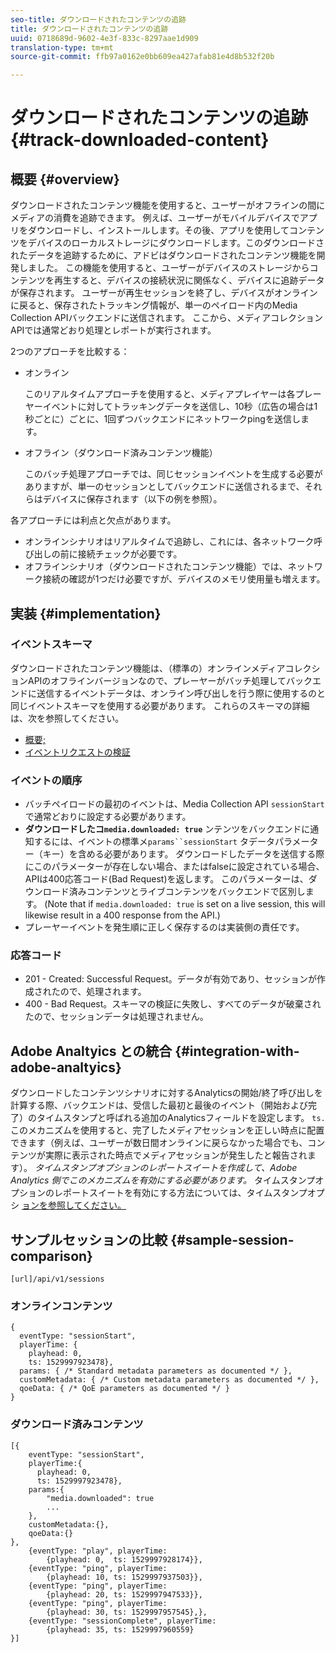 ```yaml
---
seo-title: ダウンロードされたコンテンツの追跡
title: ダウンロードされたコンテンツの追跡
uuid: 0718689d-9602-4e3f-833c-8297aae1d909
translation-type: tm+mt
source-git-commit: ffb97a0162e0bb609ea427afab81e4d8b532f20b

---
```



# ダウンロードされたコンテンツの追跡{#track-downloaded-content}

## 概要 {#overview}

ダウンロードされたコンテンツ機能を使用すると、ユーザーがオフラインの間にメディアの消費を追跡できます。 例えば、ユーザーがモバイルデバイスでアプリをダウンロードし、インストールします。その後、アプリを使用してコンテンツをデバイスのローカルストレージにダウンロードします。このダウンロードされたデータを追跡するために、アドビはダウンロードされたコンテンツ機能を開発しました。 この機能を使用すると、ユーザーがデバイスのストレージからコンテンツを再生すると、デバイスの接続状況に関係なく、デバイスに追跡データが保存されます。 ユーザーが再生セッションを終了し、デバイスがオンラインに戻ると、保存されたトラッキング情報が、単一のペイロード内のMedia Collection APIバックエンドに送信されます。 ここから、メディアコレクションAPIでは通常どおり処理とレポートが実行されます。

2つのアプローチを比較する：

* オンライン

   このリアルタイムアプローチを使用すると、メディアプレイヤーは各プレーヤーイベントに対してトラッキングデータを送信し、10秒（広告の場合は1秒ごとに）ごとに、1回ずつバックエンドにネットワークpingを送信します。

* オフライン（ダウンロード済みコンテンツ機能）

   このバッチ処理アプローチでは、同じセッションイベントを生成する必要がありますが、単一のセッションとしてバックエンドに送信されるまで、それらはデバイスに保存されます（以下の例を参照）。

各アプローチには利点と欠点があります。
* オンラインシナリオはリアルタイムで追跡し、これには、各ネットワーク呼び出しの前に接続チェックが必要です。
* オフラインシナリオ（ダウンロードされたコンテンツ機能）では、ネットワーク接続の確認が1つだけ必要ですが、デバイスのメモリ使用量も増えます。

## 実装 {#implementation}

### イベントスキーマ

ダウンロードされたコンテンツ機能は、（標準の）オンラインメディアコレクションAPIのオフラインバージョンなので、プレーヤーがバッチ処理してバックエンドに送信するイベントデータは、オンライン呼び出しを行う際に使用するのと同じイベントスキーマを使用する必要があります。 これらのスキーマの詳細は、次を参照してください。
* [概要;](/help/media-collection-api/mc-api-overview.md)
* [イベントリクエストの検証](/help/media-collection-api/mc-api-impl/mc-api-validate-reqs.md)

### イベントの順序

* バッチペイロードの最初のイベントは、Media Collection API `sessionStart` で通常どおりに設定する必要があります。
* **ダウンロードしたコ`media.downloaded: true`** ンテンツをバックエンドに通知するには、イベントの標準メ`params``sessionStart` タデータパラメーター（キー）を含める必要があります。 ダウンロードしたデータを送信する際にこのパラメーターが存在しない場合、またはfalseに設定されている場合、APIは400応答コード(Bad Request)を返します。 このパラメーターは、ダウンロード済みコンテンツとライブコンテンツをバックエンドで区別します。 (Note that if `media.downloaded: true` is set on a live session, this will likewise result in a 400 response from the API.)
* プレーヤーイベントを発生順に正しく保存するのは実装側の責任です。

### 応答コード

* 201 - Created: Successful Request。データが有効であり、セッションが作成されたので、処理されます。
* 400 - Bad Request。スキーマの検証に失敗し、すべてのデータが破棄されたので、セッションデータは処理されません。

## Adobe Analtyics との統合 {#integration-with-adobe-analtyics}

ダウンロードしたコンテンツシナリオに対するAnalyticsの開始/終了呼び出しを計算する際、バックエンドは、受信した最初と最後のイベント（開始および完了）のタイムスタンプと呼ばれる追加のAnalyticsフィールドを設定します。 `ts.` このメカニズムを使用すると、完了したメディアセッションを正しい時点に配置できます（例えば、ユーザーが数日間オンラインに戻らなかった場合でも、コンテンツが実際に表示された時点でメディアセッションが発生したと報告されます）。 _タイムスタンプオプションのレポートスイートを作成して、Adobe Analytics 側でこのメカニズムを有効にする必要があります。_ タイムスタンプオプションのレポートスイートを有効にする方法については、タイムスタンプオプシ [ョンを参照してください。](https://docs.adobe.com/content/help/en/analytics/admin/admin-tools/timestamp-optional.html)

## サンプルセッションの比較 {#sample-session-comparison}

```
[url]/api/v1/sessions
```

### オンラインコンテンツ

```
{ 
  eventType: "sessionStart", 
  playerTime: { 
    playhead: 0,  
    ts: 1529997923478},  
  params: { /* Standard metadata parameters as documented */ },  
  customMetadata: { /* Custom metadata parameters as documented */ },  
  qoeData: { /* QoE parameters as documented */ } 
}
```

### ダウンロード済みコンテンツ

```
[{ 
    eventType: "sessionStart", 
    playerTime:{
      playhead: 0, 
      ts: 1529997923478},  
    params:{
        "media.downloaded": true
        ...
    }, 
    customMetadata:{},  
    qoeData:{} 
}, 
    {eventType: "play", playerTime:
        {playhead: 0,  ts: 1529997928174}}, 
    {eventType: "ping", playerTime:
        {playhead: 10, ts: 1529997937503}}, 
    {eventType: "ping", playerTime:
        {playhead: 20, ts: 1529997947533}}, 
    {eventType: "ping", playerTime:
        {playhead: 30, ts: 1529997957545},}, 
    {eventType: "sessionComplete", playerTime:
        {playhead: 35, ts: 1529997960559} 
}]
```

